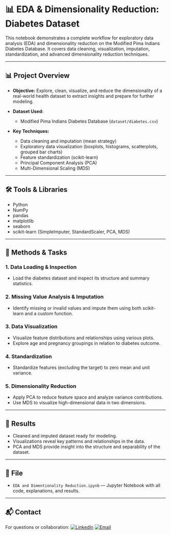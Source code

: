 # 📊 EDA & Dimensionality Reduction: Diabetes Dataset

This notebook demonstrates a complete workflow for exploratory data analysis (EDA) and dimensionality reduction on the Modified Pima Indians Diabetes Database. It covers data cleaning, visualization, imputation, standardization, and advanced dimensionality reduction techniques.

---

## 📊 Project Overview

- **Objective:** Explore, clean, visualize, and reduce the dimensionality of a real-world health dataset to extract insights and prepare for further modeling.

- **Dataset Used:**
  - Modified Pima Indians Diabetes Database (`dataset/diabetes.csv`)

- **Key Techniques:**
  - Data cleaning and imputation (mean strategy)
  - Exploratory data visualization (boxplots, histograms, scatterplots, grouped bar charts)
  - Feature standardization (scikit-learn)
  - Principal Component Analysis (PCA)
  - Multi-Dimensional Scaling (MDS)

---

## 🛠️ Tools & Libraries

- Python
- NumPy
- pandas
- matplotlib
- seaborn
- scikit-learn (SimpleImputer, StandardScaler, PCA, MDS)

---

## 🧠 Methods & Tasks

### 1. Data Loading & Inspection
- Load the diabetes dataset and inspect its structure and summary statistics.

### 2. Missing Value Analysis & Imputation
- Identify missing or invalid values and impute them using both scikit-learn and a custom function.

### 3. Data Visualization
- Visualize feature distributions and relationships using various plots.
- Explore age and pregnancy groupings in relation to diabetes outcome.

### 4. Standardization
- Standardize features (excluding the target) to zero mean and unit variance.

### 5. Dimensionality Reduction
- Apply PCA to reduce feature space and analyze variance contributions.
- Use MDS to visualize high-dimensional data in two dimensions.

---

## 🚀 Results

- Cleaned and imputed dataset ready for modeling.
- Visualizations reveal key patterns and relationships in the data.
- PCA and MDS provide insight into the structure and separability of the dataset.

---

## 📂 File

- `EDA and Dimentionality Reduction.ipynb` — Jupyter Notebook with all code, explanations, and results.

---

## 📬 Contact

For questions or collaboration:
[![LinkedIn](https://img.shields.io/badge/LinkedIn-blue?style=flat&logo=linkedin)](https://www.linkedin.com/in/sriram-kumar-nallapati/)
[![Email](https://img.shields.io/badge/Email-D14836?style=flat&logo=gmail&logoColor=white)](mailto:srkn.career@gmail.com)
